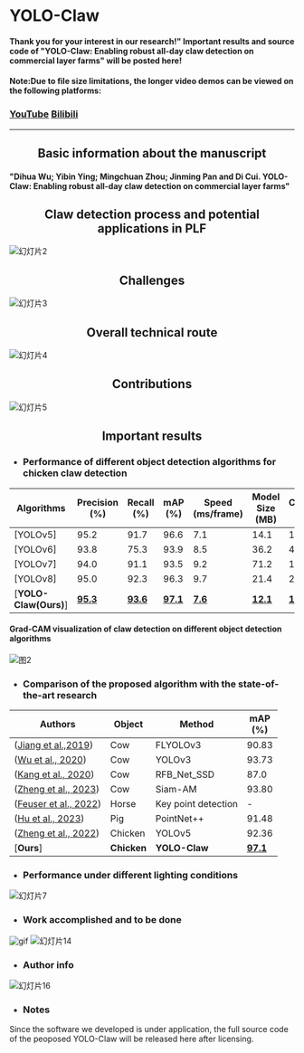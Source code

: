 # YOLO-Claw
#### Thank you for your interest in our research!" Important results and source code of "YOLO-Claw: Enabling robust all-day claw detection on commercial layer farms" will be posted here!
   
#### Note:Due to file size limitations, the longer video demos can be viewed on the following platforms:
### [YouTube](https://www.youtube.com/watch?v=f_NXkoem-bc)     [Bilibili](https://www.bilibili.com/video/BV13N41137Ko/?vd_source=dbf425d5883bb58ae44146a6ba54e40d) 
---
## <div align="center">Basic information about the manuscript
#### <div align="left">"Dihua Wu; Yibin Ying; Mingchuan Zhou; Jinming Pan and Di Cui. YOLO-Claw: Enabling robust all-day claw detection on commercial layer farms"</div>
## <div align="center">Claw detection process and potential applications in PLF</font></div>
![幻灯片2](https://github.com/PuristWu/YOLO-Claw/assets/90194261/ccf83bab-353e-4c29-9682-fb0b7dfd861d)
## <div align="center">Challenges</font></div>
![幻灯片3](https://github.com/PuristWu/YOLO-Claw/assets/90194261/c36a5f21-225d-4932-88eb-643923a41133)
## <div align="center">Overall technical route</font></div>
![幻灯片4](https://github.com/PuristWu/YOLO-Claw/assets/90194261/6fe666b0-5d07-4a8d-8689-1acb553bc235)
## <div align="center">Contributions</font></div>
![幻灯片5](https://github.com/PuristWu/YOLO-Claw/assets/90194261/0f7e761a-ccb5-420b-9c6e-1edd1a474495)
## <div align="center">Important results</font></div>

* ### <div align="left">Performance of different object detection algorithms for chicken claw detection</div>
|Algorithms |Precision<br>(%) |Recall<br>(%) |mAP<br>(%) |Speed<br>(ms/frame) |Model Size<br>(MB) |Calculations<br>(GFLOPs) |
|---                    |---  |---    |---    |---    |---    |---    
|[YOLOv5]      |95.2  |91.7   |96.6   |7.1 |14.1|15.8
|[YOLOv6]      |93.8  |75.3   |93.9   |8.5     |36.2    |44.1    
|[YOLOv7]      |94.0  |91.1   |93.5   |9.2    |71.2    |103.2    
|[YOLOv8]     |95.0  |92.3   |96.3   |9.7    |21.4   |28.4    
|[**YOLO-Claw(Ours)**]      |**<ins>95.3<ins>**  |**<ins>93.6<ins>**   |**<ins>97.1<ins>**   |**<ins>7.6<ins>**    |**<ins>12.1<ins>**   |**<ins>14.3<ins>**   
#### <div align="left">Grad-CAM visualization of claw detection on different object detection algorithms</div>
![图2](https://github.com/PuristWu/YOLO-Claw/assets/90194261/877ccb1a-d326-4c10-b68e-4b965ee7182d)

* ### <div align="left">Comparison of the proposed algorithm with the state-of-the-art research</div>
|Authors |Object |Method |mAP<br>(%) |
|---                    |---  |---    |---        
|([Jiang et al.,2019](https://www.sciencedirect.com/science/article/abs/pii/S0168169919309263))      |Cow  |FLYOLOv3   |90.83   
|([Wu et al., 2020](https://www.sciencedirect.com/science/article/abs/pii/S1537511019309006))      |Cow  |YOLOv3   |93.73      
|([Kang et al., 2020](https://www.sciencedirect.com/science/article/pii/S002203022030713X))      |Cow  |RFB_Net_SSD   |87.0      
|([Zheng et al., 2023](https://www.sciencedirect.com/science/article/abs/pii/S0168169923000066))      |Cow  |Siam-AM   |93.80  
|([Feuser et al., 2022](https://www.mdpi.com/2076-2615/12/20/2804))      |Horse  |Key point detection   |-       
|([Hu et al., 2023](https://www.sciencedirect.com/science/article/abs/pii/S0168169922008687))      |Pig  |PointNet++   |91.48      
|([Zheng et al., 2022](https://www.sciencedirect.com/science/article/abs/pii/S0168169922003064))     |Chicken  |YOLOv5   |92.36      
|[**Ours**]      |**Chicken**  |**YOLO-Claw**   |**<ins>97.1<ins>**    

* ### <div align="left">Performance under different lighting conditions</div>
![幻灯片7](https://github.com/PuristWu/YOLO-Claw/assets/90194261/2d486b9f-1416-4c80-a0c9-f13ceba05d0d)
* ### <div align="left">Work accomplished and to be done</div>
![gif](https://github.com/PuristWu/YOLO-Claw/assets/90194261/0eeb05dd-43c5-4493-8b7c-08e1e658cc45)
![幻灯片14](https://github.com/PuristWu/YOLO-Claw/assets/90194261/7c29c3fb-eba2-42e8-9035-1fa1748caa2a)
* ### <div align="left">Author info</div>
![幻灯片16](https://github.com/PuristWu/YOLO-Claw/assets/90194261/28b07afe-e506-4f9b-8733-e607aa0d90c8)

* ### <div align="left">Notes</div>
<div align="left">Since the software we developed is under application, the full source code of the peoposed YOLO-Claw will be released here after licensing.</div>
